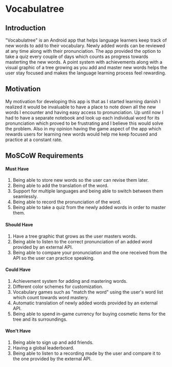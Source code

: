 # Vocabulatree

## Introduction

"Vocabulatree" is an Android app that helps language learners keep track of new words to add to their vocabulary. Newly added words can be reviewed at any time along with their pronunciation. The app provided the option to take a quiz every couple of days which counts as progress towards masterting the new words. A point system with achievements along with a visual graphic of a tree growing as you add and master new words helps the user stay focused and makes the language learning process feel rewarding. 

## Motivation

My motivation for developing this app is that as I started learning danish I realized it would be invaluable to have a place to note down all the new words I encounter and having easy access to pronunciation. Up until now I had to have a separate notebook and look up each individual word for its pronunciation which proved to be frustrating and I believe this would solve the problem. Also in my opinion having the game aspect of the app which rewards users for learning new words would help me keep focused and practice at a constant rate.

## MoSCoW Requirements

#### Must Have
  1. Being able to store new words so the user can revise them later.
  2. Being able to add the translation of the word.
  3. Support for multiple languages and being able to switch between them seamlessly.
  4. Being able to record the pronunciation of the word.
  5. Being able to take a quiz from the newly added words in order to master them.
#### Should Have
  1. Have a tree graphic that grows as the user masters words.
  2. Being able to listen to the correct pronunciation of an added word provided by an external API.
  3. Being able to compare your pronunciation and the one received from the API so the user can practice speaking.
#### Could Have
  1. Achievement system for adding and mastering words.
  2. Different color schemes for customization.
  3. Vocabulary games such as "match the word" using the user's word list which count towards word mastery.
  4. Automatic translation of newly added words provided by an external API.
  5. Being able to spend in-game currency for buying cosmetic items for the tree and its surroundings.
#### Won't Have
  1. Being able to sign up and add friends.
  2. Having a global leaderboard.
  3. Being able to listen to a recording made by the user and compare it to the one provided by the external API. 

